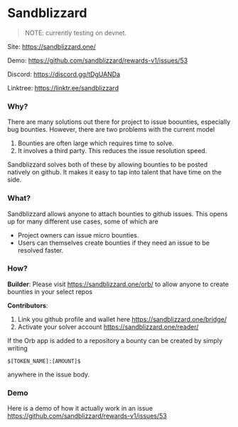 # Sandblizzard

> NOTE: currently testing on devnet.

Site: https://sandblizzard.one/

Demo: https://github.com/sandblizzard/rewards-v1/issues/53

Discord: https://discord.gg/tDgUANDa 

Linktree: https://linktr.ee/sandblizzard

### Why?
There are many solutions out there for project to issue boounties, especially bug bounties. However, there are two problems with the current model

1. Bounties are often large which requires time to solve.
2. It involves a third party. This reduces the issue resolution speed. 

Sandblizzard solves both of these by allowing bounties to be posted natively on github. It makes it easy to tap into talent that have time on the side. 

### What?
 Sandblizzard allows anyone to attach bounties to github issues. This opens up for many different use cases, some of which are

* Project owners can issue micro bounties.
* Users can themselves create bounties if they need an issue to be resolved faster.



### How?
**Builder**: Please visit https://sandblizzard.one/orb/ to allow anyone to create bounties in your select repos

**Contributors**: 
1. Link you github profile and wallet here https://sandblizzard.one/bridge/
2. Activate your solver account https://sandblizzard.one/reader/

If the Orb app is added to a repository a bounty can be created by simply writing 

```
$[TOKEN_NAME]:[AMOUNT]$
```
anywhere in the issue body. 

### Demo
Here is a demo of how it actually work in an issue https://github.com/sandblizzard/rewards-v1/issues/53
